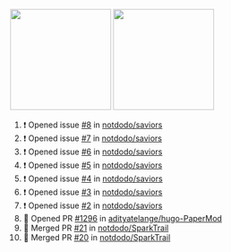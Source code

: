 <a href="https://github.com/notdodo"><img src="https://github-readme-stats.vercel.app/api?username=notdodo&count_private=true&theme=dark" height="180" /></a> <a href="https://github.com/notdodo"><img src="https://github-readme-stats.vercel.app/api/top-langs/?username=notdodo&langs_count=8&theme=dark&hide=tex,java,html,css&layout=compact" height="180" /></a>

<!--START_SECTION:activity-->
1. ❗ Opened issue [#8](https://github.com/notdodo/saviors/issues/8) in [notdodo/saviors](https://github.com/notdodo/saviors)
2. ❗ Opened issue [#7](https://github.com/notdodo/saviors/issues/7) in [notdodo/saviors](https://github.com/notdodo/saviors)
3. ❗ Opened issue [#6](https://github.com/notdodo/saviors/issues/6) in [notdodo/saviors](https://github.com/notdodo/saviors)
4. ❗ Opened issue [#5](https://github.com/notdodo/saviors/issues/5) in [notdodo/saviors](https://github.com/notdodo/saviors)
5. ❗ Opened issue [#4](https://github.com/notdodo/saviors/issues/4) in [notdodo/saviors](https://github.com/notdodo/saviors)
6. ❗ Opened issue [#3](https://github.com/notdodo/saviors/issues/3) in [notdodo/saviors](https://github.com/notdodo/saviors)
7. ❗ Opened issue [#2](https://github.com/notdodo/saviors/issues/2) in [notdodo/saviors](https://github.com/notdodo/saviors)
8. 💪 Opened PR [#1296](https://github.com/adityatelange/hugo-PaperMod/pull/1296) in [adityatelange/hugo-PaperMod](https://github.com/adityatelange/hugo-PaperMod)
9. 🎉 Merged PR [#21](https://github.com/notdodo/SparkTrail/pull/21) in [notdodo/SparkTrail](https://github.com/notdodo/SparkTrail)
10. 🎉 Merged PR [#20](https://github.com/notdodo/SparkTrail/pull/20) in [notdodo/SparkTrail](https://github.com/notdodo/SparkTrail)
<!--END_SECTION:activity-->
